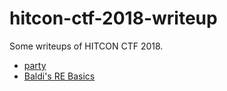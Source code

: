 # hitcon-ctf-2018-writeup

Some writeups of HITCON CTF 2018.

* [party](party/README.md)
* [Baldi's RE Basics](baldi/README.md)
